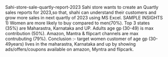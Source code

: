  Sahi-store-sale-quartly-report-2023
Sahi store wants to create an Quartly sales reports for 2023,so that, shahi can understand their customers and grow more sales in next quartly of 2023 using MS Excel.
SAMPLE INSIGHTS 1) Women are more likely to buy compared to men(70%).
Top 3 states (35%) are Maharastra, Karnataka and UP.
Adults age gp (30-49) is max contribution (50%).
Amazon, Mantra & flipcart channels are max contrubuting (79%).
Conclusion :- target women customer of age gp (30-49years) lives in the maharastra, Karnataka and up by showing ads/offers/coupons available on amazon, Myntra and flipcark.
 
